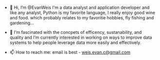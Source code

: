 - 👋 Hi, I’m @EvanWeis I'm a data analyst and application developer and like any analyst, Python is my favorite language, I really enjoy good wine and food. which probably relates to my favoritie hobbies, fly fishing and gardening...

- 🌱 I'm fascinated with the concpets of efficency, sustanability, and quality and I’m currently interested in working on ways to improve data systems to help people leverage data more easily and effectively.

- 📫 How to reach me: email is best - weis.evan.c@gmail.com

<!---
EvanWeis/EvanWeis is a ✨ special ✨ repository because its `README.md` (this file) appears on your GitHub profile.
You can click the Preview link to take a look at your changes.
--->
